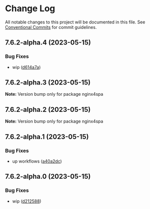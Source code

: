 # Change Log

All notable changes to this project will be documented in this file.
See [Conventional Commits](https://conventionalcommits.org) for commit guidelines.

## 7.6.2-alpha.4 (2023-05-15)


### Bug Fixes

* wip ([d614a7a](https://github.com/SocialGouv/docker/commit/d614a7a3c19886fecebad3702891d92f50319616))





## 7.6.2-alpha.3 (2023-05-15)

**Note:** Version bump only for package nginx4spa





## 7.6.2-alpha.2 (2023-05-15)

**Note:** Version bump only for package nginx4spa





## 7.6.2-alpha.1 (2023-05-15)


### Bug Fixes

* up workflows ([a40a2dc](https://github.com/SocialGouv/docker/commit/a40a2dc58996f8b08a8dd58f4af94c11404120ba))





## 7.6.2-alpha.0 (2023-05-15)


### Bug Fixes

* wip ([d212588](https://github.com/SocialGouv/docker/commit/d212588d02c022d92a1a76a11217ba8d176a0ca9))
